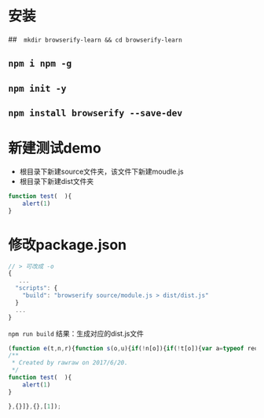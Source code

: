 # 安装
##　`mkdir browserify-learn && cd browserify-learn`
## `npm i npm -g`
## `npm init -y`
## `npm install browserify --save-dev`

# 新建测试demo
* 根目录下新建source文件夹，该文件下新建moudle.js
* 根目录下新建dist文件夹

```js [moudle.js]
function test(  ){
	alert(1)
}
```
# 修改package.json
```js
// > 可改成 -o
{
   ...
  "scripts": {
    "build": "browserify source/module.js > dist/dist.js"
  }
  ... 
}
```
`npm run build`
结果：生成对应的dist.js文件

```js [dist.js]
(function e(t,n,r){function s(o,u){if(!n[o]){if(!t[o]){var a=typeof require=="function"&&require;if(!u&&a)return a(o,!0);if(i)return i(o,!0);var f=new Error("Cannot find module '"+o+"'");throw f.code="MODULE_NOT_FOUND",f}var l=n[o]={exports:{}};t[o][0].call(l.exports,function(e){var n=t[o][1][e];return s(n?n:e)},l,l.exports,e,t,n,r)}return n[o].exports}var i=typeof require=="function"&&require;for(var o=0;o<r.length;o++)s(r[o]);return s})({1:[function(require,module,exports){
/**
 * Created by rawraw on 2017/6/20.
 */
function test(  ){
	alert(1)
}

},{}]},{},[1]);
```
